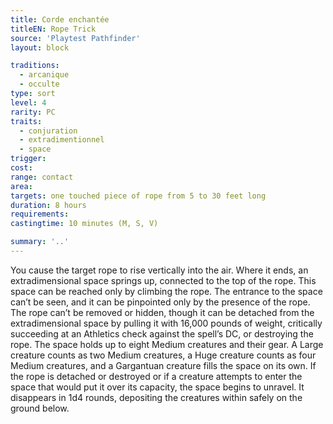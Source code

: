 ```yaml
---
title: Corde enchantée
titleEN: Rope Trick
source: 'Playtest Pathfinder'
layout: block

traditions:
  - arcanique
  - occulte
type: sort
level: 4
rarity: PC
traits:
  - conjuration
  - extradimentionnel
  - space
trigger: 
cost: 
range: contact
area: 
targets: one touched piece of rope from 5 to 30 feet long
duration: 8 hours
requirements: 
castingtime: 10 minutes (M, S, V)

summary: '..'
---
```

You cause the target rope to rise vertically into the air. Where it ends, an extradimensional space springs up, connected to the top of the rope. This space can be reached only by climbing the rope. The entrance to the space can’t be seen, and it can be pinpointed only by the presence of the rope. The rope can’t be removed or hidden, though it can be detached from the extradimensional space by pulling it with 16,000 pounds of weight, critically succeeding at an Athletics check against the spell’s DC, or destroying the rope. The space holds up to eight Medium creatures and their gear. A Large creature counts as two Medium creatures, a Huge creature counts as four Medium creatures, and a Gargantuan creature fills the space on its own. If the rope is detached or destroyed or if a creature attempts to enter the space that would put it over its capacity, the space begins to unravel. It disappears in 1d4 rounds, depositing the creatures within safely on the ground below.